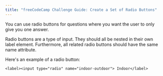 ```yaml
---
title: "freeCodeCamp Challenge Guide: Create a Set of Radio Buttons"
---
```


You can use radio buttons for questions where you want the user to only give you one answer.

Radio buttons are a type of input. They should all be nested in their own label element. Furthermore, all related radio buttons should have the same name attribute.

Here's an example of a radio button:

    <label><input type="radio" name="indoor-outdoor"> Indoor</label>
